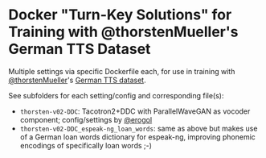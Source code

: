 # Docker "Turn-Key Solutions" for Training with @thorstenMueller's German TTS Dataset

Multiple settings via specific Dockerfile each, for use in training with [@thorstenMueller](https://github.com/thorstenMueller)'s [German TTS dataset](https://github.com/thorstenMueller/deep-learning-german-tts).

See subfolders for each setting/config and corresponding file(s):

* `thorsten-v02-DDC`: Tacotron2+DDC with ParallelWaveGAN as vocoder component; config/settings by [@erogol](https://github.com/erogol/TTS_recipes/tree/master/Thorsten_DE/DoubleDecoderConsistency)
* `thorsten-v02-DDC_espeak-ng_loan_words`: same as above but makes use of a German loan words dictionary for espeak-ng, improving phonemic encodings of specifically loan words ;-)
